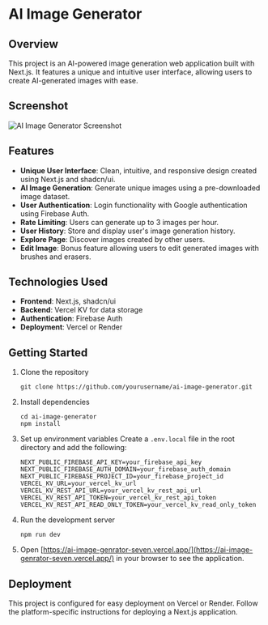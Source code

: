 
# AI Image Generator

## Overview

This project is an AI-powered image generation web application built with Next.js. It features a unique and intuitive user interface, allowing users to create AI-generated images with ease.

## Screenshot

![AI Image Generator Screenshot](/dashBg.png)

## Features

- **Unique User Interface**: Clean, intuitive, and responsive design created using Next.js and shadcn/ui.
- **AI Image Generation**: Generate unique images using a pre-downloaded image dataset.
- **User Authentication**: Login functionality with Google authentication using Firebase Auth.
- **Rate Limiting**: Users can generate up to 3 images per hour.
- **User History**: Store and display user's image generation history.
- **Explore Page**: Discover images created by other users.
- **Edit Image**: Bonus feature allowing users to edit generated images with brushes and erasers.

## Technologies Used

- **Frontend**: Next.js, shadcn/ui
- **Backend**: Vercel KV for data storage
- **Authentication**: Firebase Auth
- **Deployment**: Vercel or Render

## Getting Started

1. Clone the repository
   ```
   git clone https://github.com/yourusername/ai-image-generator.git
   ```

2. Install dependencies
   ```
   cd ai-image-generator
   npm install
   ```

3. Set up environment variables
   Create a `.env.local` file in the root directory and add the following:
   ```
   NEXT_PUBLIC_FIREBASE_API_KEY=your_firebase_api_key
   NEXT_PUBLIC_FIREBASE_AUTH_DOMAIN=your_firebase_auth_domain
   NEXT_PUBLIC_FIREBASE_PROJECT_ID=your_firebase_project_id
   VERCEL_KV_URL=your_vercel_kv_url
   VERCEL_KV_REST_API_URL=your_vercel_kv_rest_api_url
   VERCEL_KV_REST_API_TOKEN=your_vercel_kv_rest_api_token
   VERCEL_KV_REST_API_READ_ONLY_TOKEN=your_vercel_kv_read_only_token
   ```

4. Run the development server
   ```
   npm run dev
   ```

5. Open [https://ai-image-genrator-seven.vercel.app/](https://ai-image-genrator-seven.vercel.app/) in your browser to see the application.

## Deployment

This project is configured for easy deployment on Vercel or Render. Follow the platform-specific instructions for deploying a Next.js application.





